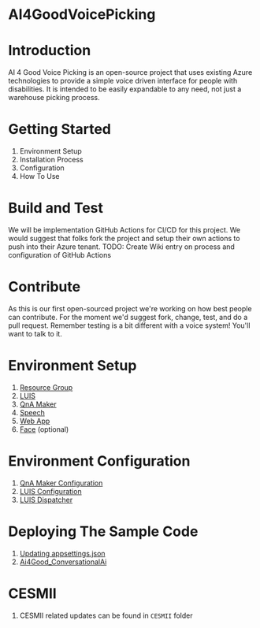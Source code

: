 # AI4GoodVoicePicking

# Introduction 
AI 4 Good Voice Picking is an open-source project that uses existing Azure technologies to provide a simple voice driven interface for people with disabilities. It is intended to be easily expandable to any need, not just a warehouse picking process.

# Getting Started
1. Environment Setup
1. Installation Process
1. Configuration
1. How To Use

# Build and Test
We will be implementation GitHub Actions for CI/CD for this project. We would suggest that folks fork the project and setup their own actions to push into their Azure tenant.
TODO: Create Wiki entry on process and configuration of GitHub Actions

# Contribute
As this is our first open-sourced project we're working on how best people can contribute. For the moment we'd suggest fork, change, test, and do a pull request. Remember testing is a bit different with a voice system! You'll want to talk to it.


# Environment Setup
1. [Resource Group](docs/RESOURCEGROUP.md)
1. [LUIS](docs/LUIS.md)
1. [QnA Maker](docs/QNAMAKER.md)
1. [Speech](docs/SPEECH.md)
1. [Web App](docs/WEBAPP.md)
1. [Face](docs/FACE.md) (optional)

# Environment Configuration
1. [QnA Maker Configuration](docs/QNACONFIG.md)
1. [LUIS Configuration](docs/LUISCONFIG.md)
1. [LUIS Dispatcher](docs/LUISDISPATCHER.md)

# Deploying The Sample Code
1. [Updating appsettings.json](docs/APPSETTINGSJSON.md)
1. [Ai4Good_ConversationalAi](docs/CONVERSATIONALAIDEPLOYMENT.md)

# CESMII 
1. CESMII related updates can be found in `CESMII` folder